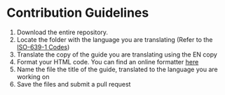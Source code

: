 # Contribution Guidelines

1. Download the entire repository.
2. Locate the folder with the language you are translating (Refer to the [ISO-639-1 Codes](https://en.wikipedia.org/wiki/List_of_ISO_639-1_codes))
3. Translate the copy of the guide you are translating using the EN copy
4. Format your HTML code. You can find an online formatter [here](https://www.freeformatter.com/html-formatter.html)
5. Name the file the title of the guide, translated to the language you are working on
6. Save the files and submit a pull request
